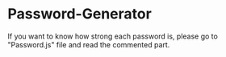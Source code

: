 # Password-Generator

If you want to know how strong each password is, please go to "Password.js" file and read the commented part.
